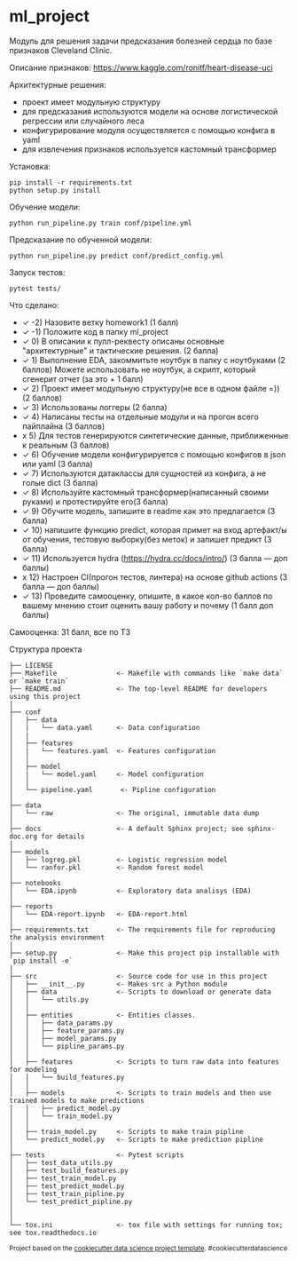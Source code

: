 ml_project
==============================

Модуль для решения задачи предсказания болезней сердца по базе признаков Cleveland Clinic.

Описание признаков: https://www.kaggle.com/ronitf/heart-disease-uci

Архитектурные решения:
- проект имеет модульную структуру
- для предсказания используются модели на основе логистической регрессии или случайного леса
- конфигурирование модуля осуществляется с помощью конфига в yaml
- для извлечения признаков используется кастомный трансформер 

Установка:

    pip install -r requirements.txt
    python setup.py install

Обучение модели:

    python run_pipeline.py train conf/pipeline.yml

Предсказание по обученной модели:

    python run_pipeline.py predict conf/predict_config.yml

Запуск тестов:

    pytest tests/

Что сделано:
- ✓ -2) Назовите ветку homework1 (1 балл)
- ✓ -1) Положите код в папку ml_project
- ✓ 0) В описании к пулл-реквесту описаны основные "архитектурные" и тактические решения. (2 балла)
- ✓ 1) Выполнение EDA, закоммитьте ноутбук в папку с ноутбуками (2 баллов)
       Можете использовать не ноутбук, а скрипт, который сгенерит отчет (за это + 1 балл)
- ✓ 2) Проект имеет модульную структуру(не все в одном файле =)) (2 баллов)
- ✓ 3) Использованы логгеры (2 балла)
- ✓ 4) Написаны тесты на отдельные модули и на прогон всего пайплайна (3 баллов)
- x 5) Для тестов генерируются синтетические данные, приближенные к реальным (3 баллов)
- ✓ 6) Обучение модели конфигурируется с помощью конфигов в json или yaml (3 балла)
- ✓ 7) Используются датаклассы для сущностей из конфига, а не голые dict (3 балла) 
- ✓ 8) Используйте кастомный трансформер(написанный своими руками) и протестируйте его(3 балла)
- ✓ 9) Обучите модель, запишите в readme как это предлагается (3 балла)
- ✓ 10) напишите функцию predict, которая примет на вход артефакт/ы от обучения, 
  тестовую выборку(без меток) и запишет предикт (3 балла)  
- ✓ 11) Используется hydra (https://hydra.cc/docs/intro/) (3 балла — доп баллы)
- x 12) Настроен CI(прогон тестов, линтера) на основе github actions (3 балла — доп баллы)
- ✓ 13) Проведите самооценку, опишите, в какое кол-во баллов по вашему мнению стоит оценить вашу работу и почему (1 балл доп баллы) 

Самооценка: 31 балл, все по ТЗ


Структура проекта

	├── LICENSE
	├── Makefile               <- Makefile with commands like `make data` or `make train`
	├── README.md              <- The top-level README for developers using this project
	│
	├── conf
	│   ├── data
	│   |   └── data.yaml      <- Data configuration
	│   |
	│   ├── features
	│   |   └── features.yaml  <- Features configuration
	│   │
	│   ├── model
	│   |   └── model.yaml     <- Model configuration
	│   │
	│   └── pipeline.yaml       <- Pipline configuration
	│
	├── data
	│   └── raw                <- The original, immutable data dump
	│
	├── docs                   <- A default Sphinx project; see sphinx-doc.org for details
	│
	├── models
	│   ├── logreg.pkl         <- Logistic regression model
	│   └── ranfor.pkl         <- Random forest model
	│
	├── notebooks
	│   └── EDA.ipynb          <- Exploratory data analisys (EDA)
	│
	├── reports
	│   └── EDA-report.ipynb   <- EDA-report.html
	│
	├── requirements.txt       <- The requirements file for reproducing the analysis environment
	│
	├── setup.py               <- Make this project pip installable with `pip install -e`
	|
	├── src                    <- Source code for use in this project
	│   ├── __init__.py        <- Makes src a Python module
	│   ├── data               <- Scripts to download or generate data
	│   │   └── utils.py
	│   │
	│   ├── entities           <- Entities classes.
	│   │   ├── data_params.py
	│   │   ├── feature_params.py
	│   │   ├── model_params.py
	│   │   └── pipline_params.py
	│   │
	│   ├── features           <- Scripts to turn raw data into features for modeling
	│   │   └── build_features.py
	│   │
	│   ├── models             <- Scripts to train models and then use trained models to make predictions
	│   │   ├── predict_model.py
	│   │   └── train_model.py
	│   │
	│   ├── train_model.py     <- Scripts to make train pipline
	│   └── predict_model.py   <- Scripts to make prediction pipline
	│
	├── tests                  <- Pytest scripts
	│   ├── test_data_utils.py
	│   ├── test_build_features.py
	│   ├── test_train_model.py
	│   ├── test_predict_model.py
	│   ├── test_train_pipline.py
	│   └── test_predict_pipline.py
	│
	│
	└── tox.ini                <- tox file with settings for running tox; see tox.readthedocs.io


<p><small>Project based on the <a target="_blank" href="https://drivendata.github.io/cookiecutter-data-science/">cookiecutter data science project template</a>. #cookiecutterdatascience</small></p>

